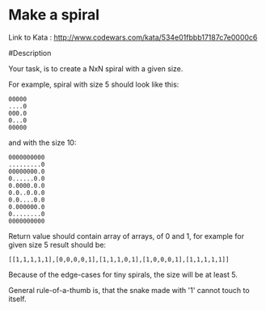 Make a spiral
=============
Link to Kata : http://www.codewars.com/kata/534e01fbbb17187c7e0000c6

#Description

Your task, is to create a NxN spiral with a given size.

For example, spiral with size 5 should look like this:

```
00000
....0
000.0
0...0
00000
```

and with the size 10:

```
0000000000
.........0
00000000.0
0......0.0
0.0000.0.0
0.0..0.0.0
0.0....0.0
0.000000.0
0........0
0000000000
```

Return value should contain array of arrays, of 0 and 1, for example for given size 5 result should be:
 
```
[[1,1,1,1,1],[0,0,0,0,1],[1,1,1,0,1],[1,0,0,0,1],[1,1,1,1,1]]
```

Because of the edge-cases for tiny spirals, the size will be at least 5.

General rule-of-a-thumb is, that the snake made with '1' cannot touch to itself.


